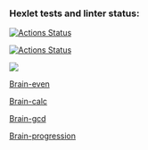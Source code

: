 ### Hexlet tests and linter status:
[![Actions Status](https://github.com/fishtriangle/backend-project-lvl1/workflows/hexlet-check/badge.svg)](https://github.com/fishtriangle/backend-project-lvl1/actions)

[![Actions Status](https://github.com/fishtriangle/backend-project-lvl1/workflows/make-lint/badge.svg)](https://github.com/fishtriangle/backend-project-lvl1/actions)

<a href="https://codeclimate.com/github/codeclimate/codeclimate/maintainability"><img src="https://api.codeclimate.com/v1/badges/a99a88d28ad37a79dbf6/maintainability" /></a>

<a href="https://asciinema.org/a/qEbgXGhdBdI1NafZ2d5Uxt2NT">Brain-even</a>

<a href="https://asciinema.org/a/ClHgYFDilzaW0nfEBCWlBF5pP">Brain-calc</a>

<a href="https://asciinema.org/a/vmPf4uFbDk5dFzU7C0IEzbwtS">Brain-gcd</a>

<a href="https://asciinema.org/a/JlGmUvAVeycTHlfbEl8RBtoMp">Brain-progression</a>
